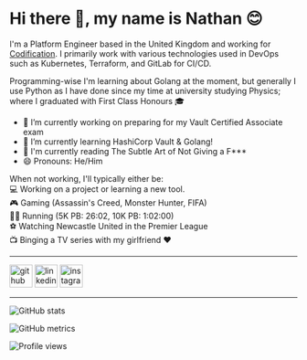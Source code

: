 <!--
**NathStevo97/NathStevo97** is a ✨ _special_ ✨ repository because its `README.md` (this file) appears on your GitHub profile.

Here are some ideas to get you started:

- 🔭 I’m currently working on ...

- 👯 I’m looking to collaborate on ...
- 🤔 I’m looking for help with ...
- 💬 Ask me about ...
- 📫 How to reach me: ...
- 🌱 I’m currently learning HashiCorp Vault, Golang, and any other cloud-native technology that I happen to find interesting!
- 😄 Pronouns: He/Him
- ⚡ Fun fact: ...
-->

# Hi there 👋, my name is Nathan :blush:
I'm a Platform Engineer based in the United Kingdom and working for [Codification](https://codification.io/).
I primarily work with various technologies used in DevOps such as Kubernetes, Terraform, and GitLab for CI/CD. 

Programming-wise I'm learning about Golang at the moment, but generally I use Python as I have done since my time at university studying Physics; where I graduated with First Class Honours :mortar_board:

- 🔭 I’m currently working on preparing for my Vault Certified Associate exam 
- 🌱 I’m currently learning HashiCorp Vault & Golang! 
- :book: I'm currently reading The Subtle Art of Not Giving a F***
- 😄 Pronouns: He/Him 

When not working, I'll typically either be:<br>
:computer: Working on a project or learning a new tool.<br>
:video_game: Gaming (Assassin's Creed, Monster Hunter, FIFA)<br>
:running_man: Running (5K PB: 26:02, 10K PB: 1:02:00)<br>
:soccer: Watching Newcastle United in the Premier League<br>
:tv: Binging a TV series with my girlfriend :heart:

---

[<img src='https://cdn.jsdelivr.net/npm/simple-icons@3.0.1/icons/github.svg' alt='github' height='40'>](https://github.com/NathStevo97)  [<img src='https://cdn.jsdelivr.net/npm/simple-icons@3.0.1/icons/linkedin.svg' alt='linkedin' height='40'>](https://www.linkedin.com/in/nathanjstephenson/)  [<img src='https://cdn.jsdelivr.net/npm/simple-icons@3.0.1/icons/instagram.svg' alt='instagram' height='40'>](https://www.instagram.com/nath_stevo_97/)  

---

![GitHub stats](https://github-readme-stats.vercel.app/api?username=NathStevo97&show_icons=true&count_private=true)  

![GitHub metrics](https://metrics.lecoq.io/NathStevo97)  

![Profile views](https://gpvc.arturio.dev/NathStevo97)  
